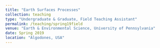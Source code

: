 ```yaml
---
title: "Earth Surfaces Processes"
collection: teaching
type: "Undergraduate & Graduate, Field Teaching Assistant"
permalink: /teaching/spring19field
venue: "Earth & Environmental Science, University of Pennsylvania"
date: Spring 2019
location: "Algodones, USA"
---
```

